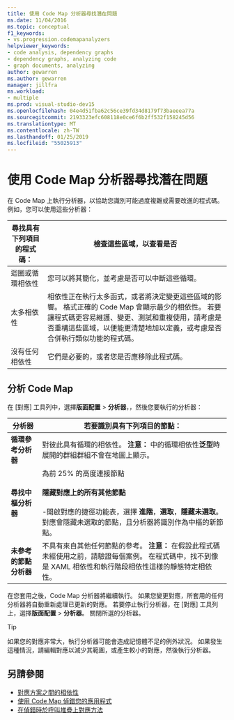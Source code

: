 ```yaml
---
title: 使用 Code Map 分析器尋找潛在問題
ms.date: 11/04/2016
ms.topic: conceptual
f1_keywords:
- vs.progression.codemapanalyzers
helpviewer_keywords:
- code analysis, dependency graphs
- dependency graphs, analyzing code
- graph documents, analyzing
author: gewarren
ms.author: gewarren
manager: jillfra
ms.workload:
- multiple
ms.prod: visual-studio-dev15
ms.openlocfilehash: 04e4d51fba62c56ce39fd34d8179f73baeeea77a
ms.sourcegitcommit: 2193323efc608118e0ce6f6b2ff532f158245d56
ms.translationtype: MT
ms.contentlocale: zh-TW
ms.lasthandoff: 01/25/2019
ms.locfileid: "55025913"
---
```

# <a name="find-potential-problems-using-code-map-analyzers"></a>使用 Code Map 分析器尋找潛在問題

在 Code Map 上執行分析器，以協助您識別可能過度複雜或需要改進的程式碼。 例如，您可以使用這些分析器：

|**尋找具有下列項目的程式碼：**|**檢查這些區域，以查看是否**|
|-|-|
|迴圈或循環相依性|您可以將其簡化，並考慮是否可以中斷這些循環。|
|太多相依性|相依性正在執行太多函式，或者將決定變更這些區域的影響。 格式正確的 Code Map 會顯示最少的相依性。 若要讓程式碼更容易維護、變更、測試和重複使用，請考慮是否重構這些區域，以便能更清楚地加以定義，或考慮是否合併執行類似功能的程式碼。|
|沒有任何相依性|它們是必要的，或者您是否應移除此程式碼。|

## <a name="analyze-code-maps"></a>分析 Code Map

在 [對應] 工具列中，選擇**版面配置** > **分析器**，，然後您要執行的分析器：

|**分析器**|**若要識別具有下列項目的節點：**|
|-|-|
|**循環參考分析器**|對彼此具有循環的相依性。 **注意：** 中的循環相依性**泛型**時展開的群組群組不會在地圖上顯示。|
|**尋找中樞分析器**|為前 25% 的高度連接節點<br /><br /> **隱藏對應上的所有其他節點**<br /><br /> -開啟對應的捷徑功能表，選擇 **進階**，**選取**，**隱藏未選取**。<br />     對應會隱藏未選取的節點，且分析器將識別作為中樞的新節點。|
|**未參考的節點分析器**|不具有來自其他任何節點的參考。 **注意：** 在假設此程式碼未經使用之前，請驗證每個案例。 在程式碼中，找不到像是 XAML 相依性和執行階段相依性這樣的靜態特定相依性。|

在您套用之後，Code Map 分析器將繼續執行。 如果您變更對應，所套用的任何分析器將自動重新處理已更新的對應。 若要停止執行分析器，在 [對應] 工具列上，選擇**版面配置** > **分析器**。 關閉所選的分析器。

> [!TIP]
> 如果您的對應非常大，執行分析器可能會造成記憶體不足的例外狀況。 如果發生這種情況，請編輯對應以減少其範圍，或產生較小的對應，然後執行分析器。

## <a name="see-also"></a>另請參閱

- [對應方案之間的相依性](../modeling/map-dependencies-across-your-solutions.md)
- [使用 Code Map 偵錯您的應用程式](../modeling/use-code-maps-to-debug-your-applications.md)
- [在偵錯時於呼叫堆疊上對應方法](../debugger/map-methods-on-the-call-stack-while-debugging-in-visual-studio.md)
